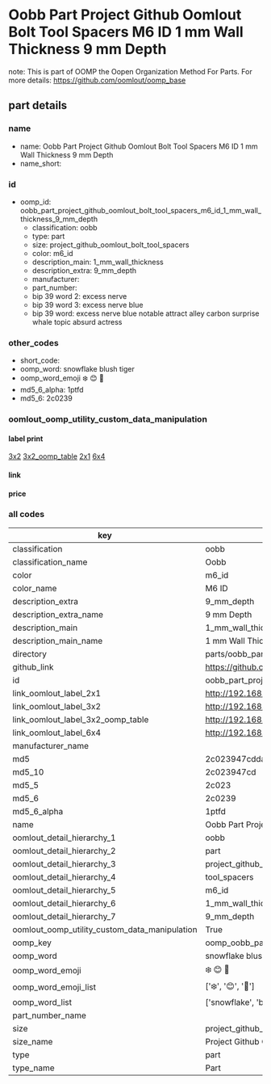 # Oobb Part Project Github Oomlout Bolt Tool Spacers M6 ID 1 mm Wall Thickness 9 mm Depth  

note: This is part of OOMP the Oopen Organization Method For Parts. For more details: https://github.com/oomlout/oomp_base

##  part details
  







### name
* name: Oobb Part Project Github Oomlout Bolt Tool Spacers M6 ID 1 mm Wall Thickness 9 mm Depth
* name_short: 
### id
* oomp_id: oobb_part_project_github_oomlout_bolt_tool_spacers_m6_id_1_mm_wall_thickness_9_mm_depth
  * classification: oobb
  * type: part
  * size: project_github_oomlout_bolt_tool_spacers
  * color: m6_id
  * description_main: 1_mm_wall_thickness
  * description_extra: 9_mm_depth
  * manufacturer: 
  * part_number: 
  * bip 39 word 2: excess nerve
  * bip 39 word 3: excess nerve blue
  * bip 39 word: excess nerve blue notable attract alley carbon surprise whale topic absurd actress

### other_codes
* short_code: 
* oomp_word: snowflake blush tiger
* oomp_word_emoji :snowflake: :blush: :tiger:
* md5_6_alpha: 1ptfd
* md5_6: 2c0239






### oomlout_oomp_utility_custom_data_manipulation
#### label print
[3x2](http://192.168.1.245:1112/?label=oomp%201ptfd)
[3x2_oomp_table](http://192.168.1.108:1112/?label=oomp%201ptfd)
[2x1](http://192.168.1.242:1112/?label=oomp%201ptfd)
[6x4](http://192.168.1.55:1112/?label=oomp%201ptfd)    

#### link

                              

#### price







### all codes 
| key | value |  
| --- | --- |  
| classification | oobb |  
| classification_name | Oobb |  
| color | m6_id |  
| color_name | M6 ID |  
| description_extra | 9_mm_depth |  
| description_extra_name | 9 mm Depth |  
| description_main | 1_mm_wall_thickness |  
| description_main_name | 1 mm Wall Thickness |  
| directory | parts/oobb_part_project_github_oomlout_bolt_tool_spacers_m6_id_1_mm_wall_thickness_9_mm_depth |  
| github_link | https://github.com/oomlout/oomlout_oomp_part_src/tree/main/parts/oobb_part_project_github_oomlout_bolt_tool_spacers_m6_id_1_mm_wall_thickness_9_mm_depth |  
| id | oobb_part_project_github_oomlout_bolt_tool_spacers_m6_id_1_mm_wall_thickness_9_mm_depth |  
| link_oomlout_label_2x1 | http://192.168.1.242:1112/?label=oomp%201ptfd |  
| link_oomlout_label_3x2 | http://192.168.1.245:1112/?label=oomp%201ptfd |  
| link_oomlout_label_3x2_oomp_table | http://192.168.1.108:1112/?label=oomp%201ptfd |  
| link_oomlout_label_6x4 | http://192.168.1.55:1112/?label=oomp%201ptfd |  
| manufacturer_name |  |  
| md5 | 2c023947cdda644c1a07696830a51a74 |  
| md5_10 | 2c023947cd |  
| md5_5 | 2c023 |  
| md5_6 | 2c0239 |  
| md5_6_alpha | 1ptfd |  
| name | Oobb Part Project Github Oomlout Bolt Tool Spacers M6 ID 1 mm Wall Thickness 9 mm Depth |  
| oomlout_detail_hierarchy_1 | oobb |  
| oomlout_detail_hierarchy_2 | part |  
| oomlout_detail_hierarchy_3 | project_github_bolt |  
| oomlout_detail_hierarchy_4 | tool_spacers |  
| oomlout_detail_hierarchy_5 | m6_id |  
| oomlout_detail_hierarchy_6 | 1_mm_wall_thickness |  
| oomlout_detail_hierarchy_7 | 9_mm_depth |  
| oomlout_oomp_utility_custom_data_manipulation | True |  
| oomp_key | oomp_oobb_part_project_github_oomlout_bolt_tool_spacers_m6_id_1_mm_wall_thickness_9_mm_depth |  
| oomp_word | snowflake blush tiger |  
| oomp_word_emoji | :snowflake: :blush: :tiger: |  
| oomp_word_emoji_list | [':snowflake:', ':blush:', ':tiger:'] |  
| oomp_word_list | ['snowflake', 'blush', 'tiger'] |  
| part_number_name |  |  
| size | project_github_oomlout_bolt_tool_spacers |  
| size_name | Project Github Oomlout Bolt Tool Spacers |  
| type | part |  
| type_name | Part |  
